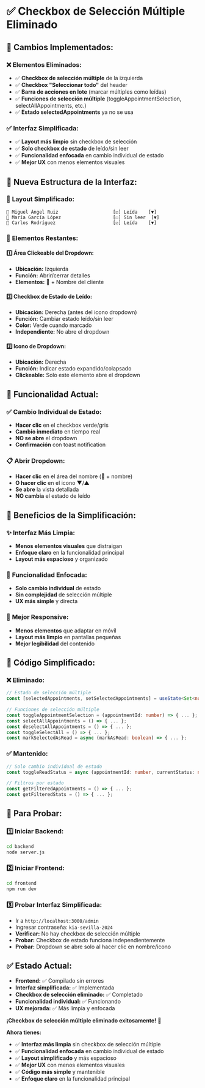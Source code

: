 # ✅ Checkbox de Selección Múltiple Eliminado

## 🎯 **Cambios Implementados:**

### ❌ **Elementos Eliminados:**
- ✅ **Checkbox de selección múltiple** de la izquierda
- ✅ **Checkbox "Seleccionar todo"** del header
- ✅ **Barra de acciones en lote** (marcar múltiples como leídas)
- ✅ **Funciones de selección múltiple** (toggleAppointmentSelection, selectAllAppointments, etc.)
- ✅ **Estado selectedAppointments** ya no se usa

### ✅ **Interfaz Simplificada:**
- ✅ **Layout más limpio** sin checkbox de selección
- ✅ **Solo checkbox de estado** de leído/sin leer
- ✅ **Funcionalidad enfocada** en cambio individual de estado
- ✅ **Mejor UX** con menos elementos visuales

## 🎨 **Nueva Estructura de la Interfaz:**

### 📱 **Layout Simplificado:**
```
👤 Miguel Ángel Ruiz                    [☑️] Leída    [▼]
👤 María García López                   [☐] Sin leer  [▼]
👤 Carlos Rodríguez                     [☑️] Leída    [▼]
```

### 🔧 **Elementos Restantes:**

#### 1️⃣ **Área Clickeable del Dropdown:**
- **Ubicación:** Izquierda
- **Función:** Abrir/cerrar detalles
- **Elementos:** 👤 + Nombre del cliente

#### 2️⃣ **Checkbox de Estado de Leído:**
- **Ubicación:** Derecha (antes del icono dropdown)
- **Función:** Cambiar estado leído/sin leer
- **Color:** Verde cuando marcado
- **Independiente:** No abre el dropdown

#### 3️⃣ **Icono de Dropdown:**
- **Ubicación:** Derecha
- **Función:** Indicar estado expandido/colapsado
- **Clickeable:** Solo este elemento abre el dropdown

## 🎯 **Funcionalidad Actual:**

### ✅ **Cambio Individual de Estado:**
- **Hacer clic** en el checkbox verde/gris
- **Cambio inmediato** en tiempo real
- **NO se abre** el dropdown
- **Confirmación** con toast notification

### 📋 **Abrir Dropdown:**
- **Hacer clic** en el área del nombre (👤 + nombre)
- **O hacer clic** en el icono ▼/▲
- **Se abre** la vista detallada
- **NO cambia** el estado de leído

## 🎨 **Beneficios de la Simplificación:**

### ✨ **Interfaz Más Limpia:**
- **Menos elementos visuales** que distraigan
- **Enfoque claro** en la funcionalidad principal
- **Layout más espacioso** y organizado

### 🎯 **Funcionalidad Enfocada:**
- **Solo cambio individual** de estado
- **Sin complejidad** de selección múltiple
- **UX más simple** y directa

### 📱 **Mejor Responsive:**
- **Menos elementos** que adaptar en móvil
- **Layout más limpio** en pantallas pequeñas
- **Mejor legibilidad** del contenido

## 🔧 **Código Simplificado:**

### ❌ **Eliminado:**
```typescript
// Estado de selección múltiple
const [selectedAppointments, setSelectedAppointments] = useState<Set<number>>(new Set());

// Funciones de selección múltiple
const toggleAppointmentSelection = (appointmentId: number) => { ... };
const selectAllAppointments = () => { ... };
const deselectAllAppointments = () => { ... };
const toggleSelectAll = () => { ... };
const markSelectedAsRead = async (markAsRead: boolean) => { ... };
```

### ✅ **Mantenido:**
```typescript
// Solo cambio individual de estado
const toggleReadStatus = async (appointmentId: number, currentStatus: number) => { ... };

// Filtros por estado
const getFilteredAppointments = () => { ... };
const getFilteredStats = () => { ... };
```

## 🚀 **Para Probar:**

### 1️⃣ **Iniciar Backend:**
```bash
cd backend
node server.js
```

### 2️⃣ **Iniciar Frontend:**
```bash
cd frontend
npm run dev
```

### 3️⃣ **Probar Interfaz Simplificada:**
- Ir a `http://localhost:3000/admin`
- Ingresar contraseña: `kia-sevilla-2024`
- **Verificar:** No hay checkbox de selección múltiple
- **Probar:** Checkbox de estado funciona independientemente
- **Probar:** Dropdown se abre solo al hacer clic en nombre/icono

## ✅ **Estado Actual:**
- **Frontend:** ✅ Compilado sin errores
- **Interfaz simplificada:** ✅ Implementada
- **Checkbox de selección eliminado:** ✅ Completado
- **Funcionalidad individual:** ✅ Funcionando
- **UX mejorada:** ✅ Más limpia y enfocada

**¡Checkbox de selección múltiple eliminado exitosamente!** 🎉

**Ahora tienes:**
- ✅ **Interfaz más limpia** sin checkbox de selección múltiple
- ✅ **Funcionalidad enfocada** en cambio individual de estado
- ✅ **Layout simplificado** y más espacioso
- ✅ **Mejor UX** con menos elementos visuales
- ✅ **Código más simple** y mantenible
- ✅ **Enfoque claro** en la funcionalidad principal
